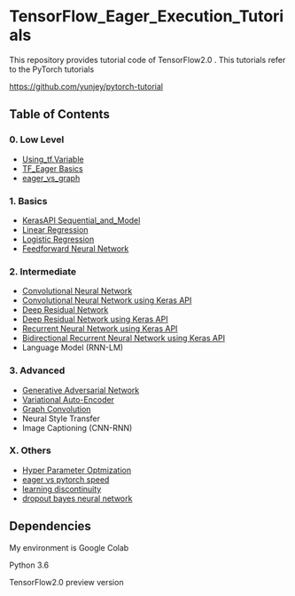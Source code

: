 # TensorFlow_Eager_Execution_Tutorials

This repository provides tutorial code of TensorFlow2.0 . This tutorials refer to the PyTorch tutorials 

https://github.com/yunjey/pytorch-tutorial



## Table of Contents
### 0. Low Level
* [Using_tf.Variable](https://github.com/hellocybernetics/TensorFlow_Eager_Execution_Tutorials/blob/master/tutorials/00_lowlevel/LinearModel_using_tf_Variable.ipynb)
* [TF_Eager Basics](https://github.com/hellocybernetics/TensorFlow_Eager_Execution_Tutorials/blob/master/tutorials/01_basics/TF_eager_basics.ipynb) 
* [eager_vs_graph](https://github.com/hellocybernetics/TensorFlow_Eager_Execution_Tutorials/blob/master/tutorials/00_lowlevel/eager_vs_graph.ipynb)

### 1. Basics
* [KerasAPI Sequential_and_Model](https://github.com/hellocybernetics/TensorFlow_Eager_Execution_Tutorials/blob/master/tutorials/01_basics/Sequential_and_Model.ipynb)
* [Linear Regression](https://github.com/hellocybernetics/TensorFlow_Eager_Execution_Tutorials/blob/master/tutorials/01_basics/linear_regression.ipynb)
* [Logistic Regression](https://github.com/hellocybernetics/TensorFlow_Eager_Execution_Tutorials/blob/master/tutorials/01_basics/logistic_regression.ipynb)
* [Feedforward Neural Network](https://github.com/hellocybernetics/TensorFlow_Eager_Execution_Tutorials/blob/master/tutorials/01_basics/feed_forward_neural_network.ipynb)

### 2. Intermediate
* [Convolutional Neural Network](https://github.com/hellocybernetics/TensorFlow_Eager_Execution_Tutorials/blob/master/tutorials/02_intermediate/Convolutinal_Neural_Network.ipynb)
* [Convolutional Neural Network using Keras API](https://github.com/hellocybernetics/TensorFlow_Eager_Execution_Tutorials/blob/master/tutorials/02_intermediate/Convolutinal_Neural_Network_using_KerasAPI.ipynb)
* [Deep Residual Network](https://github.com/hellocybernetics/TensorFlow_Eager_Execution_Tutorials/blob/master/tutorials/02_intermediate/residual_network.ipynb)
* [Deep Residual Network using Keras API](https://github.com/hellocybernetics/TensorFlow_Eager_Execution_Tutorials/blob/master/tutorials/02_interimediate/residual_network.ipynb)
* [Recurrent Neural Network using Keras API](https://github.com/hellocybernetics/TensorFlow_Eager_Execution_Tutorials/blob/master/tutorials/02_intermediate/Recurrent_Neural_Network.ipynb)
* [Bidirectional Recurrent Neural Network using Keras API](https://github.com/hellocybernetics/TensorFlow_Eager_Execution_Tutorials/blob/master/tutorials/02_intermediate/Bidrectional_Recurrent_Neural_Network.ipynb)
* Language Model (RNN-LM)

### 3. Advanced
* [Generative Adversarial Network](https://github.com/hellocybernetics/TensorFlow_Eager_Execution_Tutorials/blob/master/tutorials/03_advanced/Generative_Adversarial_Network.ipynb)
* [Variational Auto-Encoder](https://github.com/hellocybernetics/TensorFlow_Eager_Execution_Tutorials/blob/master/tutorials/03_advanced/Variational_Auto_Encoder.ipynb)
* [Graph Convolution](https://github.com/hellocybernetics/TensorFlow_Eager_Execution_Tutorials/blob/master/tutorials/03_advanced/graph_convnet.ipynb)
* Neural Style Transfer
* Image Captioning (CNN-RNN)

### X. Others
* [Hyper Parameter Optmization](https://github.com/hellocybernetics/TensorFlow_Eager_Execution_Tutorials/blob/master/tutorials/99_others/hyper_parameter_optimization_using_optuna.ipynb)
* [eager vs pytorch speed](https://github.com/hellocybernetics/TensorFlow_Eager_Execution_Tutorials/blob/master/tutorials/99_others/Eager_vs_PyTorch_speed.ipynb)
* [learning discontinuity](https://github.com/hellocybernetics/TensorFlow_Eager_Execution_Tutorials/blob/master/tutorials/99_others/learninig_discontinuity.ipynb)
* [dropout bayes neural network](https://github.com/hellocybernetics/TensorFlow_Eager_Execution_Tutorials/blob/master/tutorials/99_others/dropout_bayes.ipynb)

## Dependencies
My environment is Google Colab

Python 3.6 

TensorFlow2.0 preview version

